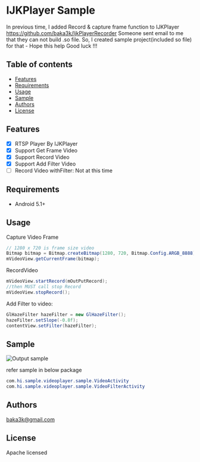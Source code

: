 # IJKPlayer Sample
In previous time, I added Record & capture frame function to IJKPlayer
https://github.com/baka3k/IjkPlayerRecorder
Someone sent email to me that they can not build .so file. 
So, I created sample project(included so file) for that - Hope this help
Good luck !!!

## Table of contents

- [Features](#features)
- [Requirements](#requirements)
- [Usage](#usage)
- [Sample](#sample)
- [Authors](#authors)
- [License](#license)

## Features

- [x] RTSP Player By IJKPlayer
- [x] Support Get Frame Video
- [x] Support Record Video
- [x] Support Add Filter Video
- [ ] Record Video withFilter: Not at this time

## Requirements

- Android 5.1+

## Usage
Capture Video Frame
```Java
// 1280 x 720 is frame size video
Bitmap bitmap = Bitmap.createBitmap(1280, 720, Bitmap.Config.ARGB_8888);
mVideoView.getCurrentFrame(bitmap);
```
RecordVideo
```Java
mVideoView.startRecord(mOutPutRecord);
//then MUST call stop Record
mVideoView.stopRecord();
```


Add Filter to video:

```Java
GlHazeFilter hazeFilter = new GlHazeFilter();
hazeFilter.setSlope(-0.8f);
contentView.setFilter(hazeFilter);
```

## Sample

![Output sample](https://github.com/baka3k/RecorderIJKPlayerSample/blob/master/sample.gif)

refer sample in below package
```Java
com.hi.sample.videoplayer.sample.VideoActivity
com.hi.sample.videoplayer.sample.VideoFilterActivity
```
## Authors

baka3k@gmail.com

## License
Apache licensed

